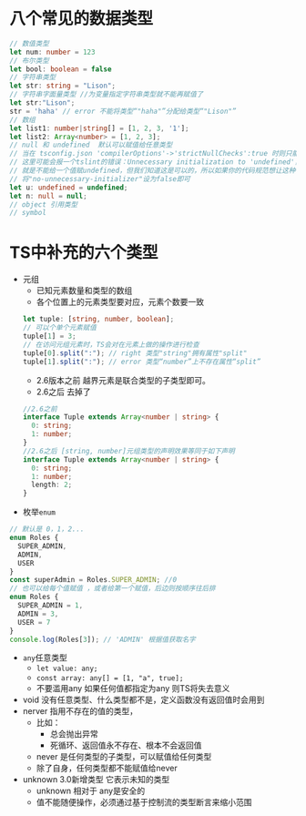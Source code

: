 # 八个常见的数据类型
```typescript
// 数值类型
let num: number = 123
// 布尔类型
let bool: boolean = false
// 字符串类型
let str: string = "Lison";
// 字符串字面量类型 //为变量指定字符串类型就不能再赋值了
let str:"Lison";
str = 'haha' // error 不能将类型“"haha"”分配给类型“"Lison"”
// 数组
let list1: number|string[] = [1, 2, 3, '1'];
let list2: Array<number> = [1, 2, 3];
// null 和 undefined  默认可以赋值给任意类型
// 当在 tsconfig.json 'compilerOptions'->'strictNullChecks':true 时则只能赋值给自身和void类型
// 这里可能会报一个tslint的错误：Unnecessary initialization to 'undefined'，
// 就是不能给一个值赋undefined，但我们知道这是可以的，所以如果你的代码规范想让这种代码合理化，可以配置tslint，
// 将"no-unnecessary-initializer"设为false即可
let u: undefined = undefined;
let n: null = null; 
// object 引用类型
// symbol
```

# TS中补充的六个类型
- 元组
  - 已知元素数量和类型的数组
  - 各个位置上的元素类型要对应，元素个数要一致
  ```typescript
  let tuple: [string, number, boolean];
  // 可以个单个元素赋值
  tuple[1] = 3;
  // 在访问元组元素时，TS会对在元素上做的操作进行检查
  tuple[0].split(":"); // right 类型"string"拥有属性"split"
  tuple[1].split(":"); // error 类型“number”上不存在属性“split”
  ```
  - 2.6版本之前 越界元素是联合类型的子类型即可。
  - 2.6之后 去掉了
  ```typescript
  //2.6之前
  interface Tuple extends Array<number | string> {
    0: string;
    1: number;
  }
  //2.6之后 [string, number]元组类型的声明效果等同于如下声明
  interface Tuple extends Array<number | string> {
    0: string;
    1: number;
    length: 2;
  }
  ```
- 枚举`enum`
```typescript
// 默认是 0，1，2...
enum Roles {
  SUPER_ADMIN,
  ADMIN,
  USER
}
const superAdmin = Roles.SUPER_ADMIN; //0
// 也可以给每个值赋值 ，或者给第一个赋值，后边则按顺序往后排
enum Roles {
  SUPER_ADMIN = 1,
  ADMIN = 3,
  USER = 7
}
console.log(Roles[3]); // 'ADMIN' 根据值获取名字
```
- `any`任意类型 
  - `let value: any;`
  - `const array: any[] = [1, "a", true];`
  - 不要滥用any 如果任何值都指定为any 则TS将失去意义
- void 没有任意类型、什么类型都不是，定义函数没有返回值时会用到
- nerver 指用不存在的值的类型，
  - 比如：
    - 总会抛出异常
    - 死循环、返回值永不存在、根本不会返回值
  - never 是任何类型的子类型，可以赋值给任何类型
  - 除了自身，任何类型都不能赋值给never
- unknown 3.0新增类型 它表示未知的类型
  - unknown 相对于 any是安全的
  - 值不能随便操作，必须通过基于控制流的类型断言来缩小范围